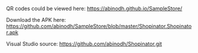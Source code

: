 QR codes could be viewed here: https://abinodh.github.io/SampleStore/

Download the APK here: https://github.com/abinodh/SampleStore/blob/master/Shopinator.Shopinator.apk

Visual Studio source: https://github.com/abinodh/Shopinator.git
